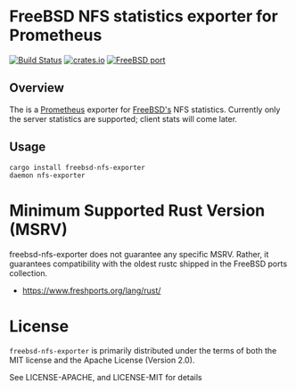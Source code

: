 # FreeBSD NFS statistics exporter for Prometheus

[![Build Status](https://api.cirrus-ci.com/github/Axcient/freebsd-nfs-exporter.svg)](https://cirrus-ci.com/github/Axcient/freebsd-nfs-exporter)
[![crates.io](https://img.shields.io/crates/v/freebsd-nfs-exporter.svg)](https://crates.io/crates/freebsd-nfs-exporter)
[![FreeBSD port](https://repology.org/badge/version-for-repo/freebsd/nfs-exporter.svg)](https://repology.org/project/nfs-exporter/versions)

## Overview

The is a [Prometheus](http://prometheus.io) exporter for
[FreeBSD's](http://www.freebsd.org) NFS statistics.  Currently only the server
statistics are supported; client stats will come later.

## Usage

```
cargo install freebsd-nfs-exporter
daemon nfs-exporter
```

# Minimum Supported Rust Version (MSRV)

freebsd-nfs-exporter does not guarantee any specific MSRV.  Rather, it
guarantees compatibility with the oldest rustc shipped in the FreeBSD ports
collection.

* https://www.freshports.org/lang/rust/

# License

`freebsd-nfs-exporter` is primarily distributed under the terms of both the MIT
license and the Apache License (Version 2.0).

See LICENSE-APACHE, and LICENSE-MIT for details
